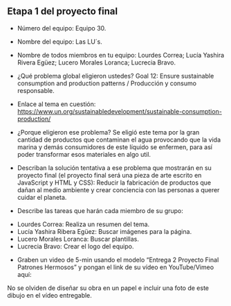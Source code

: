 ## Etapa 1 del proyecto final

- Número del equipo: Equipo 30.

- Nombre del equipo: Las LU´s.

- Nombre de todos miembros en tu equipo: Lourdes Correa; Lucía Yashira Rivera Egüez; Lucero Morales Loranca; Lucrecia Bravo.

- ¿Qué problema global eligieron ustedes?
Goal 12: Ensure sustainable consumption and production patterns / Producción y consumo responsable.

- Enlace al tema en cuestión: https://www.un.org/sustainabledevelopment/sustainable-consumption-production/

- ¿Porque eligieron ese problema?
Se eligió este tema por la gran cantidad de productos que contaminan el agua provocando que la vida marina y demás consumidores de este líquido se enfermen, para así poder transformar esos materiales en algo util.

- Describan la solución tentativa a ese problema que mostrarán en su proyecto final (el proyecto final será una pieza de arte escrito en JavaScript y HTML y CSS): Reducir la fabricación de productos que dañan al medio ambiente y crear conciencia con las personas a querer cuidar el planeta.

- Describe las tareas que harán cada miembro de su grupo:
 * Lourdes Correa: Realiza un resumen del tema.
 * Lucía Yashira Ribera Egüez: Buscar imágenes para la página.
 * Lucero Morales Loranca: Buscar plantillas.
 * Lucrecia Bravo: Crear el logo del equipo.

- Graben un video de 5-min usando el modelo “Entrega 2 Proyecto Final Patrones Hermosos” y pongan el link de su vídeo en YouTube/Vimeo aquí:


No se olviden de diseñar su obra en un papel e incluir una foto de este dibujo en el vídeo entregable.
